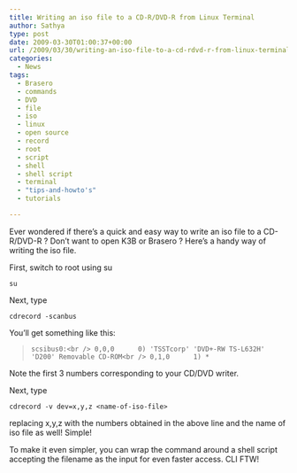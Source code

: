```yaml
---
title: Writing an iso file to a CD-R/DVD-R from Linux Terminal
author: Sathya
type: post
date: 2009-03-30T01:00:37+00:00
url: /2009/03/30/writing-an-iso-file-to-a-cd-rdvd-r-from-linux-terminal/
categories:
  - News
tags:
  - Brasero
  - commands
  - DVD
  - file
  - iso
  - linux
  - open source
  - record
  - root
  - script
  - shell
  - shell script
  - terminal
  - "tips-and-howto's"
  - tutorials

---
```

Ever wondered if there&#8217;s a quick and easy way to write an iso file to a CD-R/DVD-R ? Don&#8217;t want to open K3B or Brasero ? Here&#8217;s a handy way of writing the iso file.

<!--more-->


  
First, switch to root using su
  
`su`

Next, type
  
`cdrecord -scanbus`

You&#8217;ll get something like this:

> `scsibus0:<br />
0,0,0      0) 'TSSTcorp' 'DVD+-RW TS-L632H' 'D200' Removable CD-ROM<br />
0,1,0      1) *`

Note the first 3 numbers corresponding to your CD/DVD writer.
  
Next, type

`cdrecord -v dev=x,y,z <name-of-iso-file>`

replacing x,y,z with the numbers obtained in the above line and the name of iso file as well! Simple!

To make it even simpler, you can wrap the command around a shell script accepting the filename as the input for even faster access. CLI FTW!